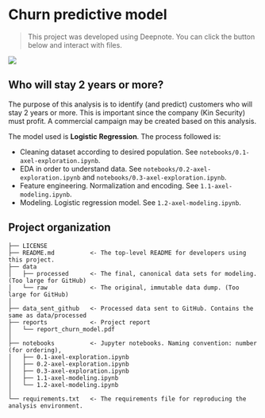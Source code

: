# Churn predictive model

> This project was developed using Deepnote. You can click the button below and interact with files.

[<img src="https://deepnote.com/buttons/launch-in-deepnote.svg">](https://deepnote.com/project/churnpredictivemodel--y7FXq2oTeST3i0F8jbBOw/%2Fchurn_predictive_model%2FREADME.md)

## Who will stay 2 years or more?

The purpose of this analysis is to identify (and predict) customers who will stay 2 years or more. This is important
since the company (Kin Security) must profit. A commercial campaign may be created based on this analysis.

The model used is **Logistic Regression**. The process followed is:

* Cleaning dataset according to desired population. See `notebooks/0.1-axel-exploration.ipynb`.
* EDA in order to understand data. See `notebooks/0.2-axel-exploration.ipynb` and `notebooks/0.3-axel-exploration.ipynb`.
* Feature engineering. Normalization and encoding. See `1.1-axel-modeling.ipynb`.
* Modeling. Logistic regression model. See `1.2-axel-modeling.ipynb`.


## Project organization
```
├── LICENSE
├── README.md          <- The top-level README for developers using this project.
├── data
│   ├── processed      <- The final, canonical data sets for modeling. (Too large for GitHub)
│   └── raw            <- The original, immutable data dump. (Too large for GitHub)
│
├── data_sent_github   <- Processed data sent to GitHub. Contains the same as data/processed
├── reports            <- Project report
│   └── report_churn_model.pdf 
│
├── notebooks          <- Jupyter notebooks. Naming convention: number (for ordering),
│   ├── 0.1-axel-exploration.ipynb     
│   ├── 0.2-axel-exploration.ipynb        
│   ├── 0.3-axel-exploration.ipynb
│   ├── 1.1-axel-modeling.ipynb
│   └── 1.2-axel-modeling.ipynb
│
└── requirements.txt   <- The requirements file for reproducing the analysis environment.

```